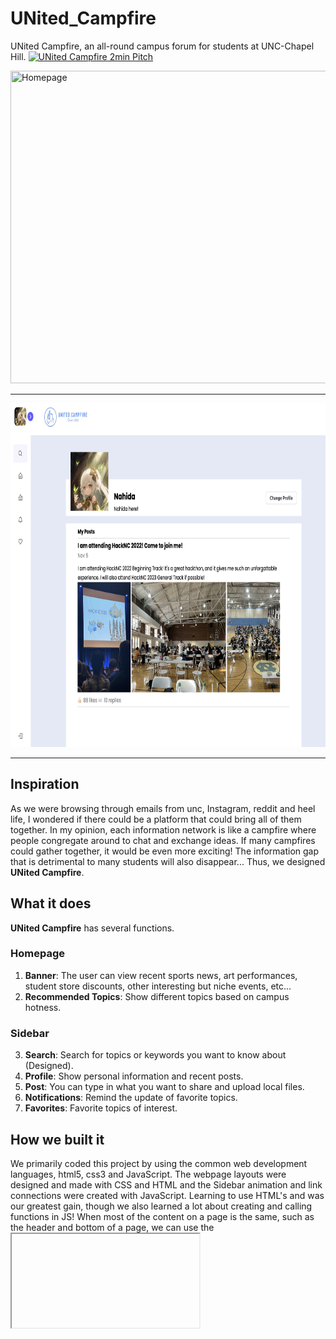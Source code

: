 # UNited_Campfire
UNited Campfire, an all-round campus forum for students at UNC-Chapel Hill.
[![UNited Campfire 2min Pitch](https://img.youtube.com/vi/CGB2SV8Gujk/0.jpg)](https://www.youtube.com/watch?v=CGB2SV8Gujk)

<img src="https://raw.githubusercontent.com/GreatDanPeng/UNited_Campfire/main/Web%20Images/homepage.png" title="Homepage" width=800px height=500px>
<br />

***

<img src="https://raw.githubusercontent.com/GreatDanPeng/UNited_Campfire/main/Web%20Images/Profile.png" title="Profile" width=800px height=550px>

***

## Inspiration
As we were browsing through emails from unc, Instagram, reddit and heel life, I wondered if there could be a platform that could bring all of them together. In my opinion, each information network is like a campfire where people congregate around to chat and exchange ideas. If many campfires could gather together, it would be even more exciting! The information gap that is detrimental to many students will also disappear... Thus, we designed **UNited Campfire**.

## What it does
**UNited Campfire** has several functions.

### Homepage
1. **Banner**: The user can view recent sports news, art performances, student store discounts, other interesting but niche events, etc...
2. **Recommended Topics**: Show different topics based on campus hotness.

### Sidebar
3. **Search**: Search for topics or keywords you want to know about (Designed). 
5. **Profile**: Show personal information and recent posts. 
7. **Post**: You can type in what you want to share and upload local files.
9. **Notifications**: Remind the update of favorite topics.
10. **Favorites**: Favorite topics of interest.

## How we built it
We primarily coded this project by using the common web development languages, html5, css3 and JavaScript. The webpage layouts were designed and made with CSS and HTML and the Sidebar animation and link connections were created with JavaScript. Learning to use HTML's <meta> and <inframe> was our greatest gain, though we also learned a lot about creating and calling functions in JS! When most of the content on a page is the same, such as the header and bottom of a page, we can use the <iframe> tag to embed the duplicate parts into the page. This effectively reduces code redundancy. We finally combined our code and linked them together on GitHub.

## Challenges we ran into
Since half of us has almost no coding experience in web design and development, it’s really tough for us to design the layouts and functions…And we even thought of giving up this project and turning to another one, built in our familiar languages. However, our inspiration brought us back and prompted us to stay focused on specific challenges. In these 25 hours (no typo, winter time gave us an extra hour lol), we encountered three huge challenges: messy page layouts, partial online pages, and non-activated buttons. 

Due to our initial failure to understand the relationship between Margin, Border and Padding in CSS, all the page layouts were not centered and were all crammed on the left. Later, by adjusting these parameters, we made the page more beautiful.

For some of the pages that already exist (like the Kenan-Flagler Datathon site), we thought that carrying them to UNited Campfire would also be a very effective way to share information. In fact, it was a bit tricky. Unfortunately, it was very slow to update the pages and the layouts were weird. Then we asked the mentor and learned how to use the <meta> and <inframe>. This was very useful in fixing this bug that had been bothering us for a long time.

We planned to hide the link to other html files behind the “More” buttons. Unfortunately, for <button> with multiple response animations, we were not able to add rhef inside. Later, we figured out that we could build functions in script.js and call them in the <button>, thus avoiding some “misunderstandings” between the code.

## Accomplishments that we're proud of
As beginners in web design, we are very proud to have completed such a meaningful demo and appreciate HackNC for giving us this opportunity to network and learn. We hardly learn anything about web development in our current freshman computing courses. We are also glad to make such a pretty page, hopefully it will attract several students to click on it (if we can build the backend)!

## What we learned
In the REACT workshop, we learned how to build a calculator! It was very cool! Although we didn't get to use react in our project, it's definitely going to be in our future ones! In addition to improving our coding skills, we also learned how to stay focused on multiple tasks (many features need to be implemented in a short amount of time!) and effective communication in teamwork.

## What's next for UNited Campfire
We will continue to update more front-end modules and try to add domains and databases. Have **UNited Campfire** REALLY work in UNC!
